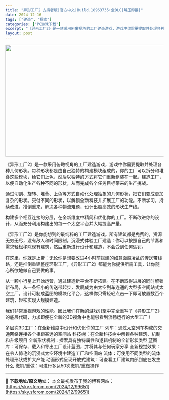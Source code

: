```yaml
---
title: "异形工厂2 支持者版|官方中文|Build.18963735+全DLC|解压即撸|"
date: 2024-12-16
tags: ["建造", "探索"]
categories: ["PC游戏下载"]
excerpt: "《异形工厂2》是一款采用俯瞰视角的工厂建造游戏，游戏中你需要提取并处理各种几何形状。每种形状都是由自己独特的构建模块组成的，你的工厂可以拆分和堆叠这些模块，给它们上色，然后以独特的方式将它们重新组装在一起。建造工厂，以便自动化生产各种不同的形状，从而完成各个任务目标带来的生产挑战。 通过切割、旋转、&hellip;"
layout: post
---
```


<img class="aligncenter size-full wp-image-99629" src="https://sky.sfcrom.com/wp-content/uploads/2024/12/2024121609313484.webp" alt="" width="616" height="353" />

《异形工厂2》是一款采用俯瞰视角的工厂建造游戏，游戏中你需要提取并处理各种几何形状。每种形状都是由自己独特的构建模块组成的，你的工厂可以拆分和堆叠这些模块，给它们上色，然后以独特的方式将它们重新组装在一起。建造工厂，以便自动化生产各种不同的形状，从而完成各个任务目标带来的生产挑战。

通过切割、旋转、堆叠、上色等方式自动化处理抽象的几何形状，把它们变成更加复杂的形状。交付不同的形状，以解锁全新科技并扩展工厂的功能。不断学习，持续改进，推倒重来，解决各种物流难题，设计出超高效的形状生产线。

构建多个相互连接的分层，在全新维度中精简和优化你的工厂。不断改进你的设计，从而充分利用构建出的每一个太空平台并大幅提高产量。

《异形工厂2》是你能想到的最纯粹的工厂建造游戏。所有建筑都是免费的，资源无穷无尽，没有敌人和时间限制。沉浸式体验工厂建造：你可以按照自己的节奏和需求轻松移除现有建筑，然后重新进行设计和建造，不会受到任何惩罚。

在这里，你就是上帝：无论你是想要改进4小时前搭建的如意面般凌乱的传送带线路，还是推倒重建整座环形工厂，《异形工厂2》都能为你提供所需工具，让你随心所欲地做自己要做的事。

从一颗小行星上开始运营，通过建造新平台不断拓建。在不断取得进展的同时解锁新布局，从一条细小的传送带起步，发展成为由太空列车连通的大型多空间站式太空工厂。设计可制成蓝图的模块化平台，这样你只需轻轻点击一下即可放置数百个建筑，轻松实现大规模建造。

我们非常重视游戏的性能。因此我们在新的游戏引擎中完全重写了《异形工厂2》的底层代码，力求即便在全新的3D视角中也能够看到流畅运行的大型工厂！

多层次3D工厂：在全新维度中设计和优化你的工厂
列车：通过太空列车构成的交通网络连接各个相距甚远的空间站
科技树：在全新科技树中解锁各种建筑、机制和升级项目
全新形状机制：探索具有独特属性和逻辑机制的全新形状类型
蓝图库：可保存、载入和导出工厂设计蓝图，并将其与任何玩家分享
全新视觉效果：在令人惊艳的沉浸式太空环境中建造工厂和空间站
流体：可使用不同类型的流体处理形状或扩大产能
动画形式呈现开放式建筑：可查看工厂建筑内部到底在发生什么
撤销/重做：可进行多达50次撤销/重做操作

---
📖 **下载地址/原文地址：** 本文最初发布于我的博客网站：[https://sky.sfcrom.com/2024/12/99651](https://sky.sfcrom.com/2024/12/99651)
